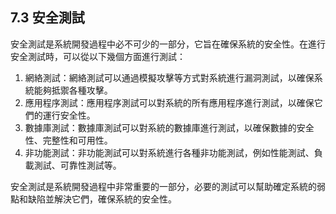 ## 7.3 安全測試

安全測試是系統開發過程中必不可少的一部分，它旨在確保系統的安全性。在進行安全測試時，可以從以下幾個方面進行測試：

1. 網絡測試：網絡測試可以通過模擬攻擊等方式對系統進行漏洞測試，以確保系統能夠抵禦各種攻擊。
2. 應用程序測試：應用程序測試可以對系統的所有應用程序進行測試，以確保它們的運行安全性。
3. 數據庫測試：數據庫測試可以對系統的數據庫進行測試，以確保數據的安全性、完整性和可用性。
4. 非功能測試：非功能測試可以對系統進行各種非功能測試，例如性能測試、負載測試、可靠性測試等。

安全測試是系統開發過程中非常重要的一部分，必要的測試可以幫助確定系統的弱點和缺陷並解決它們，確保系統的安全性。